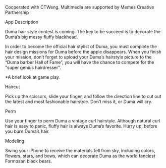 Cooperated with CTWeng. Multimedia are supported by Memes Creative Partnership


App Description

Duma hair style contest is coming. The key to be succeed is to decorate the Duma’s big messy fluffy blackhead.

In order to become the official hair stylist of Duma, you must complete the hair design missions for Duma before the apple disappears. When you finish your mission, don’t forget to upload your Duma’s hairstyle picture to the “Duma barber Hall of Fame”, you will have the chance to compete for the "super genius hairdresser".

*A brief look at game play.

Haircut 

Pick up the scissors, slide your finger, and follow the direction line to cut out the latest and most fashionable hairstyle. Don’t miss it, or Duma will cry. 

Perm 

Use your finger to perm Duma a vintage curl hairstyle. Although natural curl hair is easy to panic, fluffy hair is always Duma’s favorite. Hurry up, before you burn Duma’s hair. 

Modeling

Swing your iPhone to receive the materials fell from sky, including colors, flowers, stars, and bows, which can decorate Duma as the world fanciest Formosan black bears.

